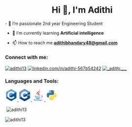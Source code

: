 <h1 align="center">Hi 👋, I'm Adithi</h1>
- 🔭 I’m passionate 2nd year  Engineering Student

- 🌱 I’m currently learning **Artificial intelligence**

- 📫 How to reach me **adithibhandary48@gmail.com**

<h3 align="left">Connect with me:</h3>
<p align="left">
<a href="https://twitter.com/adithii13" target="blank"><img align="center" src="https://raw.githubusercontent.com/rahuldkjain/github-profile-readme-generator/master/src/images/icons/Social/twitter.svg" alt="adithii13" height="30" width="40" /></a>
<a href="https://linkedin.com/in/linkedin.com/in/adithi-567b54242" target="blank"><img align="center" src="https://raw.githubusercontent.com/rahuldkjain/github-profile-readme-generator/master/src/images/icons/Social/linked-in-alt.svg" alt="linkedin.com/in/adithi-567b54242" height="30" width="40" /></a>
<a href="https://instagram.com/_adithi._._" target="blank"><img align="center" src="https://raw.githubusercontent.com/rahuldkjain/github-profile-readme-generator/master/src/images/icons/Social/instagram.svg" alt="_adithi._._" height="30" width="40" /></a>
</p>

<h3 align="left">Languages and Tools:</h3>
<p align="left"> <a href="https://www.cprogramming.com/" target="_blank" rel="noreferrer"> <img src="https://raw.githubusercontent.com/devicons/devicon/master/icons/c/c-original.svg" alt="c" width="40" height="40"/> </a> <a href="https://www.w3schools.com/cpp/" target="_blank" rel="noreferrer"> <img src="https://raw.githubusercontent.com/devicons/devicon/master/icons/cplusplus/cplusplus-original.svg" alt="cplusplus" width="40" height="40"/> </a> <a href="https://www.java.com" target="_blank" rel="noreferrer"> <img src="https://raw.githubusercontent.com/devicons/devicon/master/icons/java/java-original.svg" alt="java" width="40" height="40"/> </a> <a href="https://www.python.org" target="_blank" rel="noreferrer"> <img src="https://raw.githubusercontent.com/devicons/devicon/master/icons/python/python-original.svg" alt="python" width="40" height="40"/> </a> </p>

<p>&nbsp;<img align="center" src="https://github-readme-stats.vercel.app/api?username=adithi13&show_icons=true&locale=en" alt="adithi13" /></p>

<p><img align="center" src="https://github-readme-streak-stats.herokuapp.com/?user=adithi13&" alt="adithi13" /></p>
